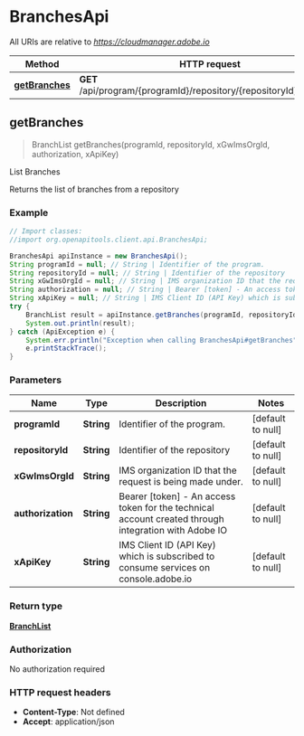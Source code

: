 # BranchesApi

All URIs are relative to *https://cloudmanager.adobe.io*

Method | HTTP request | Description
------------- | ------------- | -------------
[**getBranches**](BranchesApi.md#getBranches) | **GET** /api/program/{programId}/repository/{repositoryId}/branches | List Branches



## getBranches

> BranchList getBranches(programId, repositoryId, xGwImsOrgId, authorization, xApiKey)

List Branches

Returns the list of branches from a repository

### Example

```java
// Import classes:
//import org.openapitools.client.api.BranchesApi;

BranchesApi apiInstance = new BranchesApi();
String programId = null; // String | Identifier of the program.
String repositoryId = null; // String | Identifier of the repository
String xGwImsOrgId = null; // String | IMS organization ID that the request is being made under.
String authorization = null; // String | Bearer [token] - An access token for the technical account created through integration with Adobe IO
String xApiKey = null; // String | IMS Client ID (API Key) which is subscribed to consume services on console.adobe.io
try {
    BranchList result = apiInstance.getBranches(programId, repositoryId, xGwImsOrgId, authorization, xApiKey);
    System.out.println(result);
} catch (ApiException e) {
    System.err.println("Exception when calling BranchesApi#getBranches");
    e.printStackTrace();
}
```

### Parameters


Name | Type | Description  | Notes
------------- | ------------- | ------------- | -------------
 **programId** | **String**| Identifier of the program. | [default to null]
 **repositoryId** | **String**| Identifier of the repository | [default to null]
 **xGwImsOrgId** | **String**| IMS organization ID that the request is being made under. | [default to null]
 **authorization** | **String**| Bearer [token] - An access token for the technical account created through integration with Adobe IO | [default to null]
 **xApiKey** | **String**| IMS Client ID (API Key) which is subscribed to consume services on console.adobe.io | [default to null]

### Return type

[**BranchList**](BranchList.md)

### Authorization

No authorization required

### HTTP request headers

- **Content-Type**: Not defined
- **Accept**: application/json

